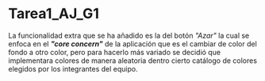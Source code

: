 # Tarea1_AJ_G1

La funcionalidad extra que se ha añadido es la del botón *"Azar"* la cual se enfoca en el ***"core concern"*** de la aplicación que es el cambiar de color del fondo a otro color, pero para hacerlo más variado se decidió que implementara colores de manera aleatoria dentro cierto catálogo de colores elegidos por los integrantes del equipo.
